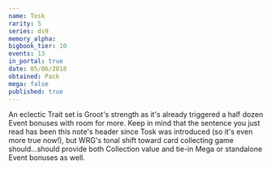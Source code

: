 ```yaml
---
name: Tosk
rarity: 5
series: ds9
memory_alpha:
bigbook_tier: 10
events: 13
in_portal: true
date: 05/06/2018
obtained: Pack
mega: false
published: true
---
```


An eclectic Trait set is Groot's strength as it's already triggered a half dozen Event bonuses with room for more. Keep in mind that the sentence you just read has been this note's header since Tosk was introduced (so it's even more true now!), but WRG's tonal shift toward card collecting game should...should provide both Collection value and tie-in Mega or standalone Event bonuses as well.
